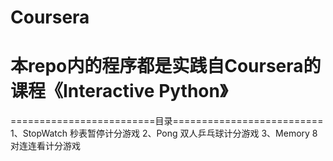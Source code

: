 # Coursera
# 本repo内的程序都是实践自Coursera的课程《Interactive Python》
=========================目录==========================
1、StopWatch  秒表暂停计分游戏
2、Pong       双人乒乓球计分游戏
3、Memory     8对连连看计分游戏
